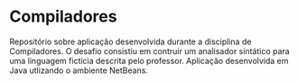 # Compiladores
Repositório sobre aplicação desenvolvida durante a disciplina de Compiladores. O desafio consistiu em contruir um analisador sintático para uma linguagem fictícia descrita pelo professor. Aplicação desenvolvida em Java utlizando o ambiente NetBeans.
